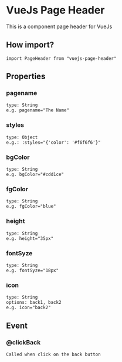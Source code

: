 # VueJs Page Header
This is a component page header for VueJs

## How import?
```
import PageHeader from "vuejs-page-header"
```

## Properties
### pagename
```
type: String
e.g. pagename="The Name"
```

### styles
```
type: Object
e.g.: :styles="{'color': '#f6f6f6'}"
```

### bgColor
```
type: String
e.g. bgColor="#cdd1ce"
```
### fgColor
```
type: String
e.g. fgColor="blue"
```
### height
```
type: String
e.g. height="35px"
```
### fontSyze
```
type: String
e.g. fontSyze="18px"
```
### icon
```
type: String
options: back1, back2
e.g. icon="back2"
```

## Event
### @clickBack
```
Called when click on the back button
```